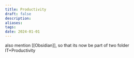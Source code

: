 ```yaml
---
title: Productivity
draft: false
description: 
aliases: 
tags: 
date: 2024-01-01
---
```

also mention [[Obsidian]], so that its now be part of two folder IT+Productivity